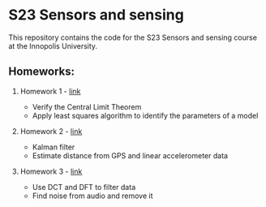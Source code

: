 # S23 Sensors and sensing

This repository contains the code for the S23 Sensors and sensing course at the Innopolis University.

## Homeworks:

1. Homework 1 - [link](hw1.ipynb)

   - Verify the Central Limit Theorem
   - Apply least squares algorithm to identify the parameters of a model

2. Homework 2 - [link](hw2.ipynb)

   - Kalman filter
   - Estimate distance from GPS and linear accelerometer data

3. Homework 3 - [link](hw3.ipynb)
   - Use DCT and DFT to filter data
   - Find noise from audio and remove it
